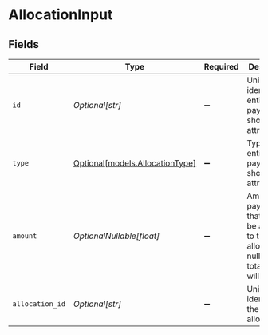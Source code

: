 # AllocationInput


## Fields

| Field                                                                                                   | Type                                                                                                    | Required                                                                                                | Description                                                                                             | Example                                                                                                 |
| ------------------------------------------------------------------------------------------------------- | ------------------------------------------------------------------------------------------------------- | ------------------------------------------------------------------------------------------------------- | ------------------------------------------------------------------------------------------------------- | ------------------------------------------------------------------------------------------------------- |
| `id`                                                                                                    | *Optional[str]*                                                                                         | :heavy_minus_sign:                                                                                      | Unique identifier of entity this payment should be attributed to.                                       | 123456                                                                                                  |
| `type`                                                                                                  | [Optional[models.AllocationType]](../models/allocationtype.md)                                          | :heavy_minus_sign:                                                                                      | Type of entity this payment should be attributed to.                                                    |                                                                                                         |
| `amount`                                                                                                | *OptionalNullable[float]*                                                                               | :heavy_minus_sign:                                                                                      | Amount of payment that should be attributed to this allocation. If null, the total_amount will be used. | 49.99                                                                                                   |
| `allocation_id`                                                                                         | *Optional[str]*                                                                                         | :heavy_minus_sign:                                                                                      | Unique identifier of the allocation                                                                     | 123456                                                                                                  |